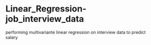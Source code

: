 # Linear_Regression-job_interview_data
performing multivariante linear regression on interview data to predict salary
